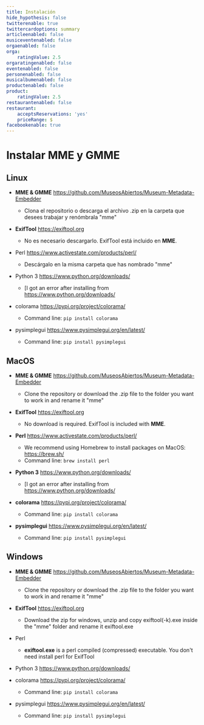 ```yaml
---
title: Instalación
hide_hypothesis: false
twitterenable: true
twittercardoptions: summary
articleenabled: false
musiceventenabled: false
orgaenabled: false
orga:
    ratingValue: 2.5
orgaratingenabled: false
eventenabled: false
personenabled: false
musicalbumenabled: false
productenabled: false
product:
    ratingValue: 2.5
restaurantenabled: false
restaurant:
    acceptsReservations: 'yes'
    priceRange: $
facebookenable: true
---
```


# Instalar MME y GMME

## Linux

- **MME & GMME** https://github.com/MuseosAbiertos/Museum-Metadata-Embedder
  - Clona el repositorio o descarga el archivo .zip en la carpeta que desees trabajar y renómbrala "mme"

- **ExifTool** 	https://exiftool.org
  - No es necesario descargarlo. ExifTool está incluido en **MME**.

- Perl https://www.activestate.com/products/perl/
  - Descárgalo en la misma carpeta que has nombrado "mme"

- Python 3 https://www.python.org/downloads/
  - [I got an error after installing from https://www.python.org/downloads/

- colorama https://pypi.org/project/colorama/
  - Command line: <code>pip install colorama</code>

- pysimplegui https://www.pysimplegui.org/en/latest/
  - Command line: <code>pip install pysimplegui</code>

## MacOS

- **MME & GMME** https://github.com/MuseosAbiertos/Museum-Metadata-Embedder
  - Clone the repository or download the .zip file to the folder you want to work in and rename it "mme"

- **ExifTool** 	https://exiftool.org
  - No download is required. ExifTool is included with **MME**.

- **Perl** https://www.activestate.com/products/perl/
  - We recommend using Homebrew to install packages on MacOS: https://brew.sh/
  - Command line: <code>brew install perl</code>

- **Python 3** https://www.python.org/downloads/
  - [I got an error after installing from https://www.python.org/downloads/

- **colorama** https://pypi.org/project/colorama/
  - Command line: <code>pip install colorama</code>

- **pysimplegui** https://www.pysimplegui.org/en/latest/
  - Command line: <code>pip install pysimplegui</code>


## Windows

- **MME & GMME** https://github.com/MuseosAbiertos/Museum-Metadata-Embedder
  - Clone the repository or download the .zip file to the folder you want to work in and rename it "mme"

- **ExifTool** 	https://exiftool.org
  - Download the zip for windows, unzip and copy exiftool(-k).exe inside the "mme" folder and rename it exiftool.exe 

- Perl 
  - **exiftool.exe** is a perl compiled (compressed) executable. You don't need install perl for ExifTool

- Python 3 https://www.python.org/downloads/

- colorama https://pypi.org/project/colorama/
  - Command line: <code>pip install colorama</code>

- pysimplegui https://www.pysimplegui.org/en/latest/
  - Command line: <code>pip install pysimplegui</code>


